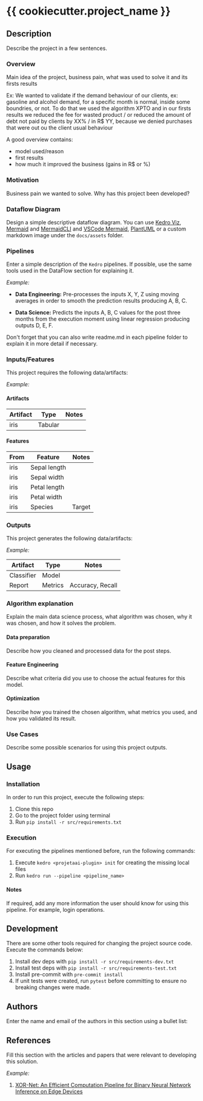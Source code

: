 # {{ cookiecutter.project_name }}

## Description

Describe the project in a few sentences.

### Overview

Main idea of the project, business pain, what was used to solve it and its firsts results

Ex: We wanted to validate if the demand behaviour of our clients, ex: gasoline and alcohol demand, for a specific month is normal, inside some boundries, or not. To do that we used the algorithm XPTO and in our firsts results we reduced the fee for wasted product / or reduced the amount of debt not paid by clients by XX% / in R$ YY, because we denied purchases that were out ou the client usual behaviour

A good overview contains:
- model used/reason
- first results
- how much it improved the business (gains in R$ or %)

### Motivation

Business pain we wanted to solve. Why has this project been developed?

### Dataflow Diagram

Design a simple descriptive dataflow diagram. You can use [Kedro Viz](https://github.com/kedro-org/kedro-viz), [Mermaid](https://mermaid-js.github.io/mermaid/#/) and [MermaidCLI](https://github.com/mermaid-js/mermaid-cli#transform-a-markdown-file-with-mermaid-diagrams) and [VSCode Mermaid](https://marketplace.visualstudio.com/items?itemName=bierner.markdown-mermaid), [PlantUML](https://plantuml.com/) or a custom markdown image under the `docs/assets` folder.

### Pipelines

Enter a simple description of the `Kedro` pipelines. If possible, use the same tools used in the DataFlow section for explaining it.

_Example:_

* **Data Engineering:** Pre-processes the inputs X, Y, Z using moving averages in order to smooth the prediction results producing A, B, C.

* **Data Science:** Predicts the inputs A, B, C values for the post three months from the execution moment using linear regression producing outputs D, E, F.

Don't forget that you can also write readme.md in each pipeline folder to explain it in more detail if necessary.

### Inputs/Features

This project requires the following data/artifacts:

_Example:_

#### Artifacts

| Artifact | Type    | Notes  |
| -------- | ------- | ------ |
| iris     | Tabular |        |

#### Features

| From     | Feature      | Notes  |
| -------- | ------------ | ------ |
| iris     | Sepal length |        |
| iris     | Sepal width  |        |
| iris     | Petal length |        |
| iris     | Petal width  |        |
| iris     | Species      | Target |

### Outputs

This project generates the following data/artifacts:

_Example:_

| Artifact   | Type    | Notes            |
| --------   | ------- | ---------------- |
| Classifier | Model   |                  |
| Report     | Metrics | Accuracy, Recall |

### Algorithm explanation

Explain the main data science process, what algorithm was chosen, why it was chosen, and how it solves the problem.

#### Data preparation

Describe how you cleaned and processed data for the post steps.

#### Feature Engineering

Describe what criteria did you use to choose the actual features for this model.

#### Optimization

Describe how you trained the chosen algorithm, what metrics you used, and how you validated its result.

### Use Cases

Describe some possible scenarios for using this project outputs.

## Usage

### Installation

In order to run this project, execute the following steps:

1. Clone this repo
2. Go to the project folder using terminal
3. Run `pip install -r src/requirements.txt`

### Execution

For executing the pipelines mentioned before, run the following commands:

1. Execute `kedro <projetaai-plugin> init` for creating the missing local files
2. Run `kedro run --pipeline <pipeline_name>`

#### Notes

If required, add any more information the user should know for using this pipeline. For example, login operations.

## Development

There are some other tools required for changing the project source code. Execute the commands below:

1. Install dev deps with `pip install -r src/requirements-dev.txt`
2. Install test deps with `pip install -r src/requirements-test.txt`
3. Install pre-commit with `pre-commit install`
4. If unit tests were created, run `pytest` before committing to ensure no breaking changes were made.

## Authors

Enter the name and email of the authors in this section using a bullet list:

## References

Fill this section with the articles and papers that were relevant to developing this solution.

_Example:_

1. [XOR-Net: An Efficient Computation Pipeline for Binary Neural Network
Inference on Edge Devices](https://cmu-odml.github.io/papers/XOR-Net_An_Efficient_Computation_Pipeline_for_Binary_Neural_Network_Inference_on_Edge_Devices.pdf)
